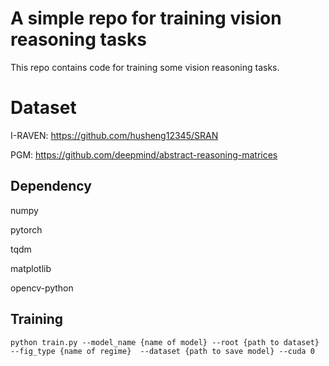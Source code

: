 # A simple repo for training vision reasoning tasks

This repo contains code for training some vision reasoning tasks.

# Dataset
I-RAVEN: https://github.com/husheng12345/SRAN

PGM: https://github.com/deepmind/abstract-reasoning-matrices

## Dependency
numpy

pytorch

tqdm

matplotlib

opencv-python 

## Training
`python train.py --model_name {name of model} --root {path to dataset} --fig_type {name of regime}  --dataset {path to save model} --cuda 0`